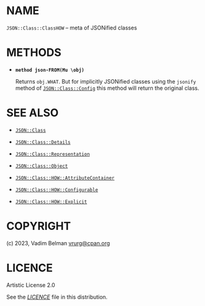 # NAME

`JSON::Class::ClassHOW` – meta of JSONified classes

# METHODS

  - **`method json-FROM(Mu \obj)`**
    
    Returns `obj.WHAT`. But for implicitly JSONified classes using the `jsonify` method of [`JSON::Class::Config`](Config.md) this method will return the original class.

# SEE ALSO

  - [`JSON::Class`](../Class.md)

  - [`JSON::Class::Details`](Details.md)

  - [`JSON::Class::Representation`](Representation.md)

  - [`JSON::Class::Object`](Object.md)

  - [`JSON::Class::HOW::AttributeContainer`](HOW/AttributeContainer.md)

  - [`JSON::Class::HOW::Configurable`](HOW/Configurable.md)

  - [`JSON::Class::HOW::Explicit`](HOW/Explicit.md)

# COPYRIGHT

(c) 2023, Vadim Belman <vrurg@cpan.org>

# LICENCE

Artistic License 2.0

See the [*LICENCE*](../../../../LICENCE) file in this distribution.
